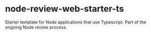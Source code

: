 # node-review-web-starter-ts
Starter template for Node applications that use Typescript. Part of the ongoing Node review process. 
